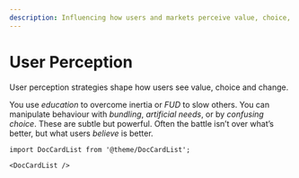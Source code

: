 ```yaml
---
description: Influencing how users and markets perceive value, choice, and change
---
```


# User Perception

User perception strategies shape how users see value, choice and change.

You use *education* to overcome inertia or *FUD* to slow others. You can manipulate behaviour with *bundling*, *artificial needs*, or by *confusing choice*. These are subtle but powerful. Often the battle isn’t over what’s better, but what users *believe* is better.

```mdx-code-block
import DocCardList from '@theme/DocCardList';

<DocCardList />
```
